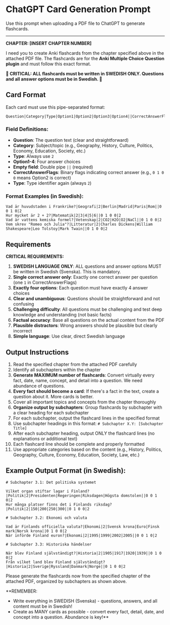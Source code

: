 # ChatGPT Card Generation Prompt

Use this prompt when uploading a PDF file to ChatGPT to generate flashcards.

---

**CHAPTER: [INSERT CHAPTER NUMBER]**

I need you to create Anki flashcards from the chapter specified above in the attached PDF file. The flashcards are for the **Anki Multiple Choice Question plugin** and must follow this exact format.

**🚨 CRITICAL: ALL flashcards must be written in SWEDISH ONLY. Questions and all answer options must be in Swedish. 🚨**

## Card Format

Each card must use this pipe-separated format:

```
Question|Category|Type|Option1|Option2|Option3|Option4||CorrectAnswerFlags|Type
```

### Field Definitions:
- **Question**: The question text (clear and straightforward)
- **Category**: Subject/topic (e.g., Geography, History, Culture, Politics, Economy, Education, Society, etc.)
- **Type**: Always use `2`
- **Option1-4**: Four answer choices
- **Empty field**: Double pipe `||` (required)
- **CorrectAnswerFlags**: Binary flags indicating correct answer (e.g., `0 1 0 0` means Option2 is correct)
- **Type**: Type identifier again (always `2`)

### Format Examples (in Swedish):

```
Vad är huvudstaden i Frankrike?|Geografi|2|Berlin|Madrid|Paris|Rom||0 0 1 0|2
Hur mycket är 2 + 2?|Matematik|2|3|4|5|6||0 1 0 0|2
Vad är vattens kemiska formel?|Vetenskap|2|CO2|H2O|O2|NaCl||0 1 0 0|2
Vem skrev "Romeo och Julia"?|Litteratur|2|Charles Dickens|William Shakespeare|Leo Tolstoy|Mark Twain||0 1 0 0|2
```

## Requirements

**CRITICAL REQUIREMENTS:**
1. **SWEDISH LANGUAGE ONLY**: ALL questions and answer options MUST be written in Swedish (Svenska). This is mandatory.
2. **Single correct answer only**: Exactly one correct answer per question (one `1` in CorrectAnswerFlags)
3. **Exactly four options**: Each question must have exactly 4 answer choices
4. **Clear and unambiguous**: Questions should be straightforward and not confusing
5. **Challenging difficulty**: All questions must be challenging and test deep knowledge and understanding (not basic facts)
6. **Factual accuracy**: Base all questions on the actual content from the PDF
7. **Plausible distractors**: Wrong answers should be plausible but clearly incorrect
8. **Simple language**: Use clear, direct Swedish language

## Output Instructions

1. Read the specified chapter from the attached PDF carefully
2. Identify all subchapters within the chapter
3. **Generate MAXIMUM number of flashcards**: Convert virtually every fact, date, name, concept, and detail into a question. We need abundance of questions.
4. **Every fact should become a card**: If there's a fact in the text, create a question about it. More cards is better.
5. Cover all important topics and concepts from the chapter thoroughly
6. **Organize output by subchapters**: Group flashcards by subchapter with a clear heading for each subchapter
7. For each subchapter, output the flashcard lines in the specified format
8. Use subchapter headings in this format: `# Subchapter X.Y: [Subchapter Title]`
9. After each subchapter heading, output ONLY the flashcard lines (no explanations or additional text)
10. Each flashcard line should be complete and properly formatted
11. Use appropriate categories based on the content (e.g., History, Politics, Geography, Culture, Economy, Education, Society, Law, etc.)

## Example Output Format (in Swedish):

```
# Subchapter 3.1: Det politiska systemet

Vilket organ stiftar lagar i Finland?|Politik|2|Presidenten|Regeringen|Riksdagen|Högsta domstolen||0 0 1 0|2
Hur många platser finns det i Finlands riksdag?|Politik|2|150|200|250|300||0 1 0 0|2

# Subchapter 3.2: Ekonomi och valuta

Vad är Finlands officiella valuta?|Ekonomi|2|Svensk krona|Euro|Finsk mark|Norsk krona||0 1 0 0|2
När införde Finland euron?|Ekonomi|2|1995|1999|2002|2005||0 0 1 0|2

# Subchapter 3.3: Historiska händelser

När blev Finland självständigt?|Historia|2|1905|1917|1920|1939||0 1 0 0|2
Från vilket land blev Finland självständigt?|Historia|2|Sverige|Ryssland|Danmark|Norge||0 1 0 0|2
```

Please generate the flashcards now from the specified chapter of the attached PDF, organized by subchapters as shown above.

**REMEMBER: 
- Write everything in SWEDISH (Svenska) - questions, answers, and all content must be in Swedish!
- Create as MANY cards as possible - convert every fact, detail, date, and concept into a question. Abundance is key!**

